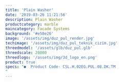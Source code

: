```yaml
---
title: 'Plain Washer'
date: '2019-03-26 11:21:56'
description: Plain Washer
productcategory: marble
maincategory: Facade Systems
background: '#e58e26'
image: '/assets/img/duz_pul_render.jpg'
techimage: '/assets/img/duz_pul_teknik_cizim.jpg'
threedmodel: '/assets/glb/duz_pul.glb'
threedscale: 20000
threedlogo: '/assets/img/3d_logo_en.png'
product: true
specs: "●  Product Code- CSL.H.02EG.PUL.08.DK.TM
"
---
```

